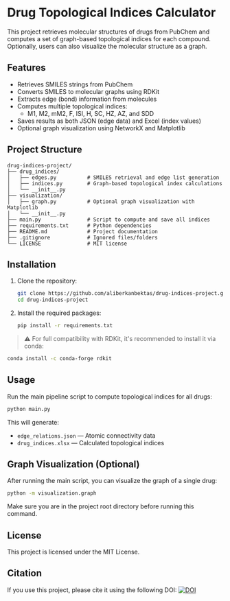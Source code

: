 # Drug Topological Indices Calculator

This project retrieves molecular structures of drugs from PubChem and computes a set of graph-based topological indices for each compound. Optionally, users can also visualize the molecular structure as a graph.

## Features

- Retrieves SMILES strings from PubChem  
- Converts SMILES to molecular graphs using RDKit  
- Extracts edge (bond) information from molecules  
- Computes multiple topological indices:
  - M1, M2, mM2, F, ISI, H, SC, HZ, AZ, and SDD  
- Saves results as both JSON (edge data) and Excel (index values)  
- Optional graph visualization using NetworkX and Matplotlib  

## Project Structure

```
drug-indices-project/
├── drug_indices/
│   ├── edges.py          # SMILES retrieval and edge list generation
│   ├── indices.py        # Graph-based topological index calculations
│   └── __init__.py
├── visualization/
│   ├── graph.py          # Optional graph visualization with Matplotlib
│   └── __init__.py
├── main.py               # Script to compute and save all indices
├── requirements.txt      # Python dependencies
├── README.md             # Project documentation
├── .gitignore            # Ignored files/folders
└── LICENSE               # MIT license
```

## Installation

1. Clone the repository:

   ```bash
   git clone https://github.com/aliberkanbektas/drug-indices-project.git
   cd drug-indices-project
   ```

2. Install the required packages:

   ```bash
   pip install -r requirements.txt
   ```

> ⚠️ For full compatibility with RDKit, it's recommended to install it via conda:

```bash
conda install -c conda-forge rdkit
```

## Usage

Run the main pipeline script to compute topological indices for all drugs:

```bash
python main.py
```

This will generate:
- `edge_relations.json` — Atomic connectivity data
- `drug_indices.xlsx`   — Calculated topological indices

## Graph Visualization (Optional)

After running the main script, you can visualize the graph of a single drug:

```bash
python -m visualization.graph
```

Make sure you are in the project root directory before running this command.

## License

This project is licensed under the MIT License.

## Citation

If you use this project, please cite it using the following DOI: 
[![DOI](https://zenodo.org/badge/1024912840.svg)](https://doi.org/10.5281/zenodo.16363897)


